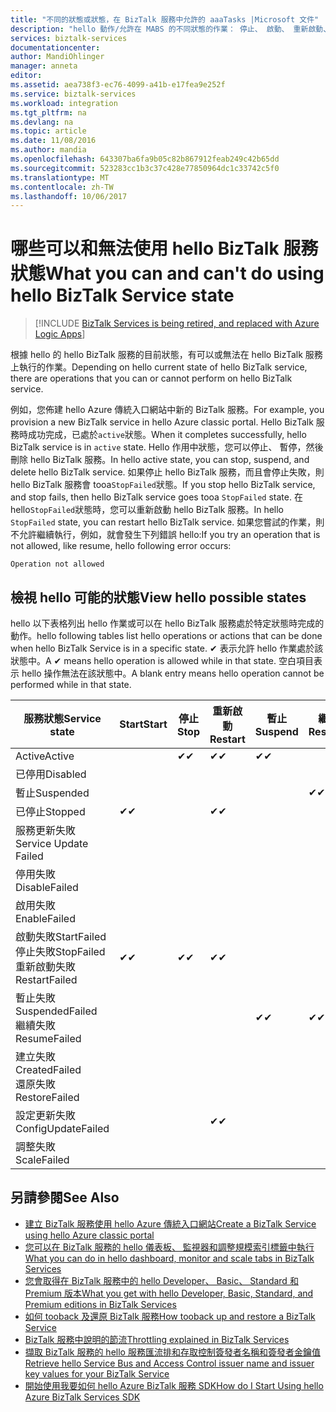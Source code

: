 ```yaml
---
title: "不同的狀態或狀態，在 BizTalk 服務中允許的 aaaTasks |Microsoft 文件"
description: "hello 動作/允許在 MABS 的不同狀態的作業： 停止、 啟動、 重新啟動、 暫停、 繼續、 刪除、 調整、 設定更新組態和備份"
services: biztalk-services
documentationcenter: 
author: MandiOhlinger
manager: anneta
editor: 
ms.assetid: aea738f3-ec76-4099-a41b-e17fea9e252f
ms.service: biztalk-services
ms.workload: integration
ms.tgt_pltfrm: na
ms.devlang: na
ms.topic: article
ms.date: 11/08/2016
ms.author: mandia
ms.openlocfilehash: 643307ba6fa9b05c82b867912feab249c42b65dd
ms.sourcegitcommit: 523283cc1b3c37c428e77850964dc1c33742c5f0
ms.translationtype: MT
ms.contentlocale: zh-TW
ms.lasthandoff: 10/06/2017
---
```

# <a name="what-you-can-and-cant-do-using-hello-biztalk-service-state"></a><span data-ttu-id="9d3ab-103">哪些可以和無法使用 hello BizTalk 服務狀態</span><span class="sxs-lookup"><span data-stu-id="9d3ab-103">What you can and can't do using hello BizTalk Service state</span></span>

> [!INCLUDE [BizTalk Services is being retired, and replaced with Azure Logic Apps](../../includes/biztalk-services-retirement.md)]

<span data-ttu-id="9d3ab-104">根據 hello 的 hello BizTalk 服務的目前狀態，有可以或無法在 hello BizTalk 服務上執行的作業。</span><span class="sxs-lookup"><span data-stu-id="9d3ab-104">Depending on hello current state of hello BizTalk service, there are operations that you can or cannot perform on hello BizTalk service.</span></span>

<span data-ttu-id="9d3ab-105">例如，您佈建 hello Azure 傳統入口網站中新的 BizTalk 服務。</span><span class="sxs-lookup"><span data-stu-id="9d3ab-105">For example, you provision a new BizTalk service in hello Azure classic portal.</span></span> <span data-ttu-id="9d3ab-106">Hello BizTalk 服務時成功完成，已處於`active`狀態。</span><span class="sxs-lookup"><span data-stu-id="9d3ab-106">When it completes successfully, hello BizTalk service is in `active` state.</span></span> <span data-ttu-id="9d3ab-107">Hello 作用中狀態，您可以停止、 暫停，然後刪除 hello BizTalk 服務。</span><span class="sxs-lookup"><span data-stu-id="9d3ab-107">In hello active state, you can stop, suspend, and delete hello BizTalk service.</span></span> <span data-ttu-id="9d3ab-108">如果停止 hello BizTalk 服務，而且會停止失敗，則 hello BizTalk 服務會 tooa`StopFailed`狀態。</span><span class="sxs-lookup"><span data-stu-id="9d3ab-108">If you stop hello BizTalk service, and stop fails, then hello BizTalk service goes tooa `StopFailed` state.</span></span> <span data-ttu-id="9d3ab-109">在 hello`StopFailed`狀態時，您可以重新啟動 hello BizTalk 服務。</span><span class="sxs-lookup"><span data-stu-id="9d3ab-109">In hello `StopFailed` state, you can restart hello BizTalk service.</span></span> <span data-ttu-id="9d3ab-110">如果您嘗試的作業，則不允許繼續執行，例如，就會發生下列錯誤 hello:</span><span class="sxs-lookup"><span data-stu-id="9d3ab-110">If you try an operation that is not allowed, like resume, hello following error occurs:</span></span>

`Operation not allowed`

## <a name="view-hello-possible-states"></a><span data-ttu-id="9d3ab-111">檢視 hello 可能的狀態</span><span class="sxs-lookup"><span data-stu-id="9d3ab-111">View hello possible states</span></span>

<span data-ttu-id="9d3ab-112">hello 以下表格列出 hello 作業或可以在 hello BizTalk 服務處於特定狀態時完成的動作。</span><span class="sxs-lookup"><span data-stu-id="9d3ab-112">hello following tables list hello operations or actions that can be done when hello BizTalk Service is in a specific state.</span></span> <span data-ttu-id="9d3ab-113">✔ 表示允許 hello 作業處於該狀態中。</span><span class="sxs-lookup"><span data-stu-id="9d3ab-113">A ✔ means hello operation is allowed while in that state.</span></span> <span data-ttu-id="9d3ab-114">空白項目表示 hello 操作無法在該狀態中。</span><span class="sxs-lookup"><span data-stu-id="9d3ab-114">A blank entry means hello operation cannot be performed while in that state.</span></span>

| <span data-ttu-id="9d3ab-115">服務狀態</span><span class="sxs-lookup"><span data-stu-id="9d3ab-115">Service state</span></span> | <span data-ttu-id="9d3ab-116">Start</span><span class="sxs-lookup"><span data-stu-id="9d3ab-116">Start</span></span> | <span data-ttu-id="9d3ab-117">停止</span><span class="sxs-lookup"><span data-stu-id="9d3ab-117">Stop</span></span> | <span data-ttu-id="9d3ab-118">重新啟動</span><span class="sxs-lookup"><span data-stu-id="9d3ab-118">Restart</span></span> | <span data-ttu-id="9d3ab-119">暫止</span><span class="sxs-lookup"><span data-stu-id="9d3ab-119">Suspend</span></span> | <span data-ttu-id="9d3ab-120">繼續</span><span class="sxs-lookup"><span data-stu-id="9d3ab-120">Resume</span></span> | <span data-ttu-id="9d3ab-121">刪除</span><span class="sxs-lookup"><span data-stu-id="9d3ab-121">Delete</span></span> | <span data-ttu-id="9d3ab-122">調整</span><span class="sxs-lookup"><span data-stu-id="9d3ab-122">Scale</span></span> | <span data-ttu-id="9d3ab-123">更新</span><span class="sxs-lookup"><span data-stu-id="9d3ab-123">Update</span></span> <br/> <span data-ttu-id="9d3ab-124">組態</span><span class="sxs-lookup"><span data-stu-id="9d3ab-124">Configuration</span></span> | <span data-ttu-id="9d3ab-125">備份</span><span class="sxs-lookup"><span data-stu-id="9d3ab-125">Backup</span></span> |
| --- | --- | --- | --- | --- | --- | --- |--- | --- | --- |
| <span data-ttu-id="9d3ab-126">Active</span><span class="sxs-lookup"><span data-stu-id="9d3ab-126">Active</span></span> |  | <span data-ttu-id="9d3ab-127">✔</span><span class="sxs-lookup"><span data-stu-id="9d3ab-127">✔</span></span> | <span data-ttu-id="9d3ab-128">✔</span><span class="sxs-lookup"><span data-stu-id="9d3ab-128">✔</span></span> | <span data-ttu-id="9d3ab-129">✔</span><span class="sxs-lookup"><span data-stu-id="9d3ab-129">✔</span></span> |  | <span data-ttu-id="9d3ab-130">✔</span><span class="sxs-lookup"><span data-stu-id="9d3ab-130">✔</span></span> |<span data-ttu-id="9d3ab-131">✔</span><span class="sxs-lookup"><span data-stu-id="9d3ab-131">✔</span></span> |<span data-ttu-id="9d3ab-132">✔</span><span class="sxs-lookup"><span data-stu-id="9d3ab-132">✔</span></span> |<span data-ttu-id="9d3ab-133">✔</span><span class="sxs-lookup"><span data-stu-id="9d3ab-133">✔</span></span> |
| <span data-ttu-id="9d3ab-134">已停用</span><span class="sxs-lookup"><span data-stu-id="9d3ab-134">Disabled</span></span> |  |  |  |  |  | <span data-ttu-id="9d3ab-135">✔</span><span class="sxs-lookup"><span data-stu-id="9d3ab-135">✔</span></span> | |  |  | 
| <span data-ttu-id="9d3ab-136">暫止</span><span class="sxs-lookup"><span data-stu-id="9d3ab-136">Suspended</span></span> |  |  |  |  | <span data-ttu-id="9d3ab-137">✔</span><span class="sxs-lookup"><span data-stu-id="9d3ab-137">✔</span></span> | <span data-ttu-id="9d3ab-138">✔</span><span class="sxs-lookup"><span data-stu-id="9d3ab-138">✔</span></span> | |  | <span data-ttu-id="9d3ab-139">✔</span><span class="sxs-lookup"><span data-stu-id="9d3ab-139">✔</span></span> |
| <span data-ttu-id="9d3ab-140">已停止</span><span class="sxs-lookup"><span data-stu-id="9d3ab-140">Stopped</span></span> | <span data-ttu-id="9d3ab-141">✔</span><span class="sxs-lookup"><span data-stu-id="9d3ab-141">✔</span></span> |  | <span data-ttu-id="9d3ab-142">✔</span><span class="sxs-lookup"><span data-stu-id="9d3ab-142">✔</span></span> |  |  | <span data-ttu-id="9d3ab-143">✔</span><span class="sxs-lookup"><span data-stu-id="9d3ab-143">✔</span></span> | |  | <span data-ttu-id="9d3ab-144">✔</span><span class="sxs-lookup"><span data-stu-id="9d3ab-144">✔</span></span> |
| <span data-ttu-id="9d3ab-145">服務更新失敗</span><span class="sxs-lookup"><span data-stu-id="9d3ab-145">Service Update Failed</span></span> |  |  |  |  |  | <span data-ttu-id="9d3ab-146">✔</span><span class="sxs-lookup"><span data-stu-id="9d3ab-146">✔</span></span> | |  |  | 
| <span data-ttu-id="9d3ab-147">停用失敗</span><span class="sxs-lookup"><span data-stu-id="9d3ab-147">DisableFailed</span></span> |  |  |  |  |  | <span data-ttu-id="9d3ab-148">✔</span><span class="sxs-lookup"><span data-stu-id="9d3ab-148">✔</span></span> | |  |  | 
| <span data-ttu-id="9d3ab-149">啟用失敗</span><span class="sxs-lookup"><span data-stu-id="9d3ab-149">EnableFailed</span></span> |  |  |  |  |  | <span data-ttu-id="9d3ab-150">✔</span><span class="sxs-lookup"><span data-stu-id="9d3ab-150">✔</span></span> | |  |  | 
| <span data-ttu-id="9d3ab-151">啟動失敗</span><span class="sxs-lookup"><span data-stu-id="9d3ab-151">StartFailed</span></span> <br/> <span data-ttu-id="9d3ab-152">停止失敗</span><span class="sxs-lookup"><span data-stu-id="9d3ab-152">StopFailed</span></span> <br/> <span data-ttu-id="9d3ab-153">重新啟動失敗</span><span class="sxs-lookup"><span data-stu-id="9d3ab-153">RestartFailed</span></span> | <span data-ttu-id="9d3ab-154">✔</span><span class="sxs-lookup"><span data-stu-id="9d3ab-154">✔</span></span> | <span data-ttu-id="9d3ab-155">✔</span><span class="sxs-lookup"><span data-stu-id="9d3ab-155">✔</span></span> | <span data-ttu-id="9d3ab-156">✔</span><span class="sxs-lookup"><span data-stu-id="9d3ab-156">✔</span></span> |  |  | <span data-ttu-id="9d3ab-157">✔</span><span class="sxs-lookup"><span data-stu-id="9d3ab-157">✔</span></span> | | <span data-ttu-id="9d3ab-158">✔</span><span class="sxs-lookup"><span data-stu-id="9d3ab-158">✔</span></span> | |
| <span data-ttu-id="9d3ab-159">暫止失敗</span><span class="sxs-lookup"><span data-stu-id="9d3ab-159">SuspendedFailed</span></span> <br/> <span data-ttu-id="9d3ab-160">繼續失敗</span><span class="sxs-lookup"><span data-stu-id="9d3ab-160">ResumeFailed</span></span>|  |  |  | <span data-ttu-id="9d3ab-161">✔</span><span class="sxs-lookup"><span data-stu-id="9d3ab-161">✔</span></span> | <span data-ttu-id="9d3ab-162">✔</span><span class="sxs-lookup"><span data-stu-id="9d3ab-162">✔</span></span> | <span data-ttu-id="9d3ab-163">✔</span><span class="sxs-lookup"><span data-stu-id="9d3ab-163">✔</span></span> | |  |  | 
| <span data-ttu-id="9d3ab-164">建立失敗</span><span class="sxs-lookup"><span data-stu-id="9d3ab-164">CreatedFailed</span></span> <br/> <span data-ttu-id="9d3ab-165">還原失敗</span><span class="sxs-lookup"><span data-stu-id="9d3ab-165">RestoreFailed</span></span> |  |  |  |  |  | <span data-ttu-id="9d3ab-166">✔</span><span class="sxs-lookup"><span data-stu-id="9d3ab-166">✔</span></span> | |  |  | 
| <span data-ttu-id="9d3ab-167">設定更新失敗</span><span class="sxs-lookup"><span data-stu-id="9d3ab-167">ConfigUpdateFailed</span></span>  |  |  | <span data-ttu-id="9d3ab-168">✔</span><span class="sxs-lookup"><span data-stu-id="9d3ab-168">✔</span></span> |  |  | <span data-ttu-id="9d3ab-169">✔</span><span class="sxs-lookup"><span data-stu-id="9d3ab-169">✔</span></span> | |<span data-ttu-id="9d3ab-170">✔</span><span class="sxs-lookup"><span data-stu-id="9d3ab-170">✔</span></span> | |
| <span data-ttu-id="9d3ab-171">調整失敗</span><span class="sxs-lookup"><span data-stu-id="9d3ab-171">ScaleFailed</span></span> |  |  |  |  |  | <span data-ttu-id="9d3ab-172">✔</span><span class="sxs-lookup"><span data-stu-id="9d3ab-172">✔</span></span> |<span data-ttu-id="9d3ab-173">✔</span><span class="sxs-lookup"><span data-stu-id="9d3ab-173">✔</span></span> | |  |  | 



## <a name="see-also"></a><span data-ttu-id="9d3ab-174">另請參閱</span><span class="sxs-lookup"><span data-stu-id="9d3ab-174">See Also</span></span>
* [<span data-ttu-id="9d3ab-175">建立 BizTalk 服務使用 hello Azure 傳統入口網站</span><span class="sxs-lookup"><span data-stu-id="9d3ab-175">Create a BizTalk Service using hello Azure classic portal</span></span>](http://go.microsoft.com/fwlink/p/?LinkID=302280)<br/>
* [<span data-ttu-id="9d3ab-176">您可以在 BizTalk 服務的 hello 儀表板、 監視器和調整規模索引標籤中執行</span><span class="sxs-lookup"><span data-stu-id="9d3ab-176">What you can do in hello dashboard, monitor and scale tabs in BizTalk Services</span></span>](http://go.microsoft.com/fwlink/p/?LinkID=302281)<br/>
* [<span data-ttu-id="9d3ab-177">您會取得在 BizTalk 服務中的 hello Developer、 Basic、 Standard 和 Premium 版本</span><span class="sxs-lookup"><span data-stu-id="9d3ab-177">What you get with hello Developer, Basic, Standard, and Premium editions in BizTalk Services</span></span>](http://go.microsoft.com/fwlink/p/?LinkID=302279)<br/>
* [<span data-ttu-id="9d3ab-178">如何 tooback 及還原 BizTalk 服務</span><span class="sxs-lookup"><span data-stu-id="9d3ab-178">How tooback up and restore a BizTalk Service</span></span>](http://go.microsoft.com/fwlink/p/?LinkID=329873)<br/>
* [<span data-ttu-id="9d3ab-179">BizTalk 服務中說明的節流</span><span class="sxs-lookup"><span data-stu-id="9d3ab-179">Throttling explained in BizTalk Services</span></span>](http://go.microsoft.com/fwlink/p/?LinkID=302282)<br/>
* [<span data-ttu-id="9d3ab-180">擷取 BizTalk 服務的 hello 服務匯流排和存取控制簽發者名稱和簽發者金鑰值</span><span class="sxs-lookup"><span data-stu-id="9d3ab-180">Retrieve hello Service Bus and Access Control issuer name and issuer key values for your BizTalk Service</span></span>](http://go.microsoft.com/fwlink/p/?LinkID=303941)<br/>
* [<span data-ttu-id="9d3ab-181">開始使用我要如何 hello Azure BizTalk 服務 SDK</span><span class="sxs-lookup"><span data-stu-id="9d3ab-181">How do I Start Using hello Azure BizTalk Services SDK</span></span>](http://go.microsoft.com/fwlink/p/?LinkID=302335)

